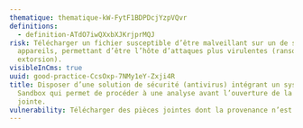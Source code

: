 ```yaml
---
thematique: thematique-kW-FytF1BDPDcjYzpVQvr
definitions:
  - definition-ATdO7iwQXxbXJKrjprMQJ
risk: Télécharger un fichier susceptible d’être malveillant sur un de ses
  appareils, permettant d’être l’hôte d’attaques plus virulentes (ransomware,
  extorsion).
visibleInCms: true
uuid: good-practice-CcsOxp-7NMy1eY-Zxji4R
title: Disposer d’une solution de sécurité (antivirus) intégrant un système de
  Sandbox qui permet de procéder à une analyse avant l’ouverture de la pièce
  jointe.
vulnerability: Télécharger des pièces jointes dont la provenance n’est pas sûre.
---
```


